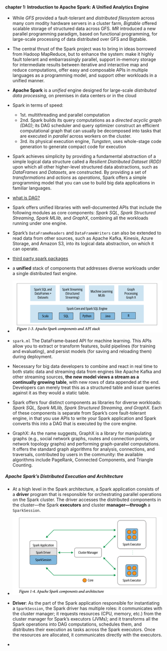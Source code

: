 #### chapter 1: Introduction to Apache Spark: A Unified Analytics Engine

- While *GFS* provided a fault-tolerant and *distributed filesystem* across many com
modity hardware servers in a cluster farm, *Bigtable* offered scalable storage of
structured data across GFS. *MR* introduced a new parallel programming paradigm, based on functional programming, for large-scale processing of data distributed over GFS and Bigtable.
-  The central thrust of the Spark project was to bring in ideas borrowed from Hadoop MapReduce, 
but to enhance the system: make it highly fault tolerant and embarrassingly
parallel, support in-memory storage for intermediate results between iterative and
interactive map and reduce computations, offer easy and composable APIs in multiple 
languages as a programming model, and support other workloads in a unified
manner. 
- **Apache Spark** is a *unified* engine designed for large-scale *distributed data processing*,
on premises in data centers or in the cloud
- Spark in terms of speed:
  - 1st. multithreading and parallel computation
  - 2nd. Spark builds its query computations as a *directed acyclic graph (DAG)*; its
  DAG scheduler and query optimizer construct an efficient computational graph that
  can usually be decomposed into tasks that are executed in *parallel* across workers on
  the cluster.
  - 3rd. its physical execution engine, *Tungsten*, uses whole-stage code
    generation to generate compact code for execution
- Spark achieves simplicity by providing a fundamental abstraction of a simple logical
data structure called a *Resilient Distributed Dataset (RDD)* upon which all other
higher-level structured data abstractions, such as *DataFrames* and *Datasets*, are constructed. 
By providing a set of *transformations* and *actions* as *operations*, Spark offers
a simple programming model that you can use to build big data applications in familiar languages.
- [what is DAG?](https://sparkbyexamples.com/spark/what-is-dag-in-spark/)
- Spark offers unified libraries with well-documented APIs that include the following modules 
as core components: *Spark SQL*, *Spark Structured Streaming*, *Spark MLlib*, and
*GraphX*, combining all the workloads running under one engine.
- Spark’s `DataFrameReaders` and `DataFrameWriters` can also be extended to read data from other sources, such as Apache Kafka,
Kinesis, Azure Storage, and Amazon S3, into its logical data abstraction, on which it can operate.
- [third party spark packages](https://spark.apache.org/third-party-projects.html)

-  a **unified** stack of components that addresses diverse workloads under a single distributed fast engine.

-  <img src=../images/spark-api.png>
  
-  `spark.ml` The DataFrame-based API for machine learning. This APIs allow you to extract or transform features, build pipelines (for training and evaluating), and persist models (for saving and reloading them) during deployment.

-  Necessary for big data developers to combine and react in real time to both static data
and streaming data from engines like Apache Kafka and other streaming sources, **the new model views a stream as a continually growing table**, with new rows of data
appended at the end. Developers can merely treat this as a structured table and issue
queries against it as they would a static table.

- Spark offers four distinct components as libraries for diverse
workloads: *Spark SQL, Spark MLlib, Spark Structured Streaming, and GraphX*. Each
of these components is separate from Spark’s core fault-tolerant engine, in that you
use APIs to write your Spark application and Spark converts this into a DAG that is
executed by the core engine.

- GraphX: As the name suggests, GraphX is a library for manipulating graphs (e.g., social network 
graphs, routes and connection points, or network topology graphs) and performing 
graph-parallel computations. It offers the standard graph algorithms for
analysis, connections, and traversals, contributed by users in the community: the
available algorithms include PageRank, Connected Components, and Triangle
Counting.

##### Apache Spark’s Distributed Execution and Architecture

- At a high level in the Spark architecture, a Spark
application consists of a **driver** program that is responsible for orchestrating parallel
operations on the Spark cluster. The driver accesses the distributed components in
the cluster—the Spark **executors** and cluster **manager—through** a `SparkSession`.

- <img src=../images/spark-arch.png>

- **Driver**: As the part of the Spark application responsible for instantiating a `SparkSession`, the
Spark driver has multiple roles: it communicates with the cluster manager; it requests
resources (CPU, memory, etc.) from the cluster manager for Spark’s executors
(JVMs); and it transforms all the Spark operations into DAG computations, schedules them, and distributes their execution as tasks across the Spark executors. Once the
resources are allocated, it communicates directly with the executors.

- 